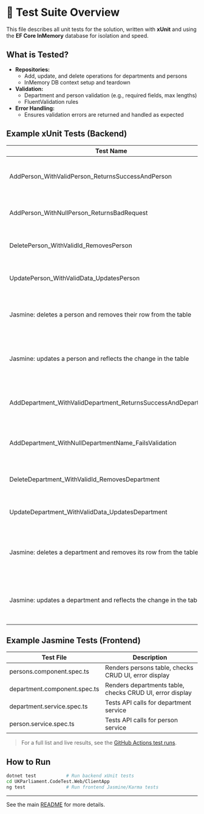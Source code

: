 # 🧪 Test Suite Overview

This file describes all unit tests for the solution, written with **xUnit** and using the **EF Core InMemory** database for isolation and speed.

## What is Tested?
- **Repositories:**
  - Add, update, and delete operations for departments and persons
  - InMemory DB context setup and teardown
- **Validation:**
  - Department and person validation (e.g., required fields, max lengths)
  - FluentValidation rules
- **Error Handling:**
  - Ensures validation errors are returned and handled as expected

## Example xUnit Tests (Backend)

| Test Name                                      | Description                                      |
|------------------------------------------------|--------------------------------------------------|
| AddPerson_WithValidPerson_ReturnsSuccessAndPerson | Adds a valid person and checks result            |
| AddPerson_WithNullPerson_ReturnsBadRequest     | Ensures null person returns BadRequest           |
| DeletePerson_WithValidId_RemovesPerson         | Deletes a person and checks removal              |
| UpdatePerson_WithValidData_UpdatesPerson       | Updates a person and checks new values           |
| Jasmine: deletes a person and removes their row from the table | Verifies person row is removed from table after delete |
| Jasmine: updates a person and reflects the change in the table | Verifies person row is updated in table after update |
| AddDepartment_WithValidDepartment_ReturnsSuccessAndDepartment | Adds a valid department and checks result      |
| AddDepartment_WithNullDepartmentName_FailsValidation | Ensures null department name fails validation |
| DeleteDepartment_WithValidId_RemovesDepartment | Deletes a department and checks removal          |
| UpdateDepartment_WithValidData_UpdatesDepartment | Updates a department and checks new values      |
| Jasmine: deletes a department and removes its row from the table | Verifies department row is removed from table after delete |
| Jasmine: updates a department and reflects the change in the table | Verifies department row is updated in table after update |

## Example Jasmine Tests (Frontend)

| Test File                        | Description                                      |
|----------------------------------|--------------------------------------------------|
| persons.component.spec.ts        | Renders persons table, checks CRUD UI, error display |
| department.component.spec.ts     | Renders departments table, checks CRUD UI, error display |
| department.service.spec.ts       | Tests API calls for department service            |
| person.service.spec.ts           | Tests API calls for person service                |

> For a full list and live results, see the [GitHub Actions test runs](https://github.com/<OWNER>/<REPO>/actions).

## How to Run
```sh
dotnet test           # Run backend xUnit tests
cd UKParliament.CodeTest.Web/ClientApp
ng test               # Run frontend Jasmine/Karma tests
```

---

See the main [README](./README.md) for more details.
